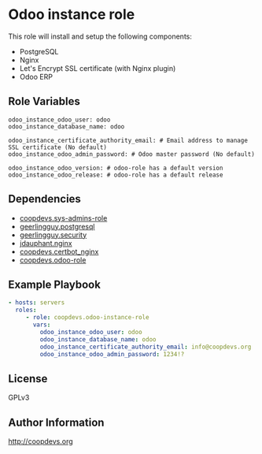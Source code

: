 Odoo instance role
=========

This role will install and setup the following components:

 - PostgreSQL
 - Nginx
 - Let's Encrypt SSL certificate (with Nginx plugin)
 - Odoo ERP

Role Variables
--------------

```
odoo_instance_odoo_user: odoo
odoo_instance_database_name: odoo

odoo_instance_certificate_authority_email: # Email address to manage SSL certificate (No default)
odoo_instance_odoo_admin_password: # Odoo master password (No default)

odoo_instance_odoo_version: # odoo-role has a default version
odoo_instance_odoo_release: # odoo-role has a default release
```

Dependencies
------------

- [coopdevs.sys-admins-role](https://galaxy.ansible.com/coopdevs/sys-admins-role/)
- [geerlingguy.postgresql](https://galaxy.ansible.com/geerlingguy/postgresql/)
- [geerlingguy.security](https://galaxy.ansible.com/geerlingguy/security/)
- [jdauphant.nginx](https://galaxy.ansible.com/jdauphant/nginx/)
- [coopdevs.certbot_nginx](https://galaxy.ansible.com/coopdevs/certbot_nginx/)
- [coopdevs.odoo-role](https://galaxy.ansible.com/coopdevs/odoo-role/)

Example Playbook
----------------

```yaml
- hosts: servers
  roles:
     - role: coopdevs.odoo-instance-role
       vars:
         odoo_instance_odoo_user: odoo
         odoo_instance_database_name: odoo
         odoo_instance_certificate_authority_email: info@coopdevs.org
         odoo_instance_odoo_admin_password: 1234!?
```

License
-------

GPLv3

Author Information
------------------

http://coopdevs.org
